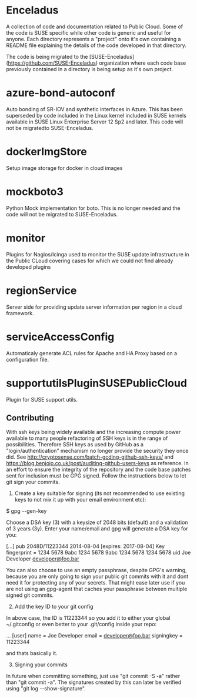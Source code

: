 Enceladus
=========

A collection of code and documentation related to Public Cloud. Some of
the code is SUSE specific while other code is generic and useful for anyone.
Each directory represents a "project" onto it's own containing a README file
explaining the details of the code developed in that directory.

The code is being migrated to the [SUSE-Enceladus] (https://github.com/SUSE-Enceladus) organization where each code base previously contained in a directory is being setup as it's own project.

# azure-bond-autoconf

Auto bonding of SR-IOV and synthetic interfaces in Azure. This has been
superseded by code included in the Linux kernel included in SUSE kernels
available in SUSE Linux Enterprise Server 12 Sp2 and later. This code
will not be migratedto SUSE-Enceladus.

# dockerImgStore

Setup image storage for docker in cloud images

# mockboto3

Python Mock implementation for boto. This is no longer needed and the code
will not be migrated to SUSE-Enceladus.

# monitor

Plugins for Nagios/Icinga used to monitor the SUSE update infrastructure
in the Public CLoud covering cases for which we could not find already
developed plugins

# regionService

Server side for providing update server information per region in a cloud
framework.

# serviceAccessConfig

Automaticaly generate ACL rules for Apache and HA Proxy based on a
configuration file.

# supportutilsPluginSUSEPublicCloud

Plugin for SUSE support utils.


## Contributing

With ssh keys being widely available and the increasing compute power available
to many people refactoring of SSH keys is in the range of possibilities.
Therefore SSH keys as used by GitHub as a "login/authentication" mechanism no
longer provide the security they once did. See
http://cryptosense.com/batch-gcding-github-ssh-keys/ and
https://blog.benjojo.co.uk/post/auditing-github-users-keys as reference. In an
effort to ensure the integrity of the repository and the code base patches
sent for inclusion must be GPG signed. Follow the instructions below to
let git sign your commits.

1. Create a key suitable for signing (its not recommended to use
   existing keys to not mix it up with your email environment etc):

$ gpg --gen-key

Choose a DSA key (3) with a keysize of 2048 bits (default) and
a validation of 3 years (3y). Enter your name/email and gpg
will generate a DSA key for you:

[...]
pub   2048D/11223344 2014-08-04 [expires: 2017-08-04]
      Key fingerprint = 1234 5678 9abc 1234 5678  9abc 1234 5678 1234 5678
uid                  Joe Developer <developer@foo.bar>



You can also choose to use an empty passphrase, despite GPG's warning,
because you are only going to sign your public git commits with it and
dont need it for protecting any of your secrets. That might ease later
use if you are not using an gpg-agent that caches your passphrase between
multiple signed git commits.

2. Add the key ID to your git config

In above case, the ID is 11223344 so you add it to either your global
~/.gitconfig or even better to your .git/config inside your repo:

...
[user]
       name = Joe Developer
       email = developer@foo.bar
       signingkey = 11223344

and thats basically it.

3. Signing your commits

In future when committing something, just use "git commit -S -a" rather
than "git commit -a". The signatures created by this can later be
verified using "git log --show-signature".
